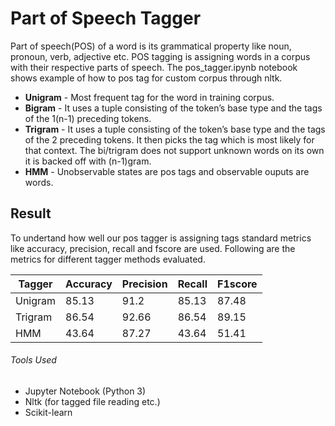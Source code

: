 # Part of Speech Tagger 

Part of speech(POS) of a word is its grammatical property like noun, pronoun, verb, adjective etc. POS tagging is assigning words in a corpus with their respective parts of speech. The pos_tagger.ipynb notebook shows example of how to pos tag for custom corpus through nltk.

* **Unigram** -
Most frequent tag for the word in training corpus.
* **Bigram** -
It uses a tuple consisting of the token’s base type and the tags of the 1(n-1) preceding tokens.
* **Trigram** - 
It uses a tuple consisting of the token’s base type and the tags of the 2 preceding tokens. It then picks the tag which is most likely for that context. The bi/trigram  does not support unknown words on its own it is backed off with (n-1)gram.
* **HMM** -
Unobservable states are pos tags and observable ouputs are words.

## Result
To undertand how well our pos tagger is assigning tags standard metrics like accuracy, precision, recall and fscore are used.
Following are the metrics for different tagger methods evaluated.

Tagger | Accuracy |Precision | Recall | F1score
-------|----------|----------|--------|--------
Unigram|  85.13   |   91.2   | 85.13  | 87.48
Trigram|  86.54   |   92.66  | 86.54  | 89.15       
HMM    |  43.64   |   87.27  | 43.64  | 51.41

###### Tools Used
* Jupyter Notebook (Python 3)
* Nltk (for tagged file reading etc.)
* Scikit-learn
